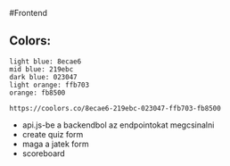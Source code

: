 #Frontend

## Colors:
    light blue: 8ecae6
    mid blue: 219ebc
    dark blue: 023047
    light orange: ffb703
    orange: fb8500

    https://coolors.co/8ecae6-219ebc-023047-ffb703-fb8500

- api.js-be a backendbol az endpointokat megcsinalni
- create quiz form
- maga a jatek form
- scoreboard
